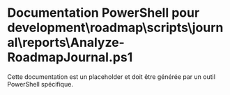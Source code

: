 # Documentation PowerShell pour development\roadmap\scripts\journal\reports\Analyze-RoadmapJournal.ps1

Cette documentation est un placeholder et doit être générée par un outil PowerShell spécifique.
